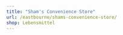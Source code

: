 ```yaml
---
title: "Sham's Convenience Store"
url: /eastbourne/shams-convenience-store/
shop: Lebensmittel
---
```

